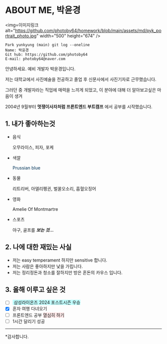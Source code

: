 # ABOUT ME, 박윤경

<img=이미지링크 alt="https://github.com/photoby64/homework/blob/main/assets/md/pyk_portrait_photo.jpg" width="500" height="674" />

```
Park yunkyung (main) git log --oneline
Name: 박윤경
Git hub: https://github.com/photoby64
E-mail: photoby64@naver.com
```

안녕하세요. 예비 개발자 박윤경입니다.

저는 대학교에서 사진예술을 전공하고 졸업 후 신문사에서 사진기자로 근무했습니다.

그러던 중 개발자라는 직업에 매력을 느끼게 되었고, 이 분야에 대해 더 알아보고싶은 마음이 생겨

2004년 9월부터 **멋쟁이사자처럼 프론트엔드 부트캠프** 에서 공부를 시작했습니다.

## 1. 내가 좋아하는것

- 음식

  오무라이스, 피자, 포케

- 색깔

  <span style="color:#003458"> Prussian blue </span>

- 동물

  리트리버, 아델리펭귄, 벌꿀오소리, 흡혈오징어

- 영화

  Amelie Of Montmartre

- 스포츠

  야구, 골프를 **_보는 것..._**

## 2. 나에 대한 재밌는 사실

- 저는 easy temperament 하지만 sensitive 합니다.
- 저는 사람은 좋아하지만 낯을 가립니다.
- 저는 정리정돈과 청소를 잘하지만 방은 혼돈의 카우스 입니다.

## 3. 올해 이루고 싶은 것

- [ ] <span style="background-color:#C0FFFF"> 삼성라이온즈 2024 포스트시즌 우승 </span>
- [x] 혼자 여행 다녀오기
- [ ] 프론트엔드 공부 <span style="background-color:#FFE6E6">열심히 하기 </span>
- [ ] 1시간 달리기 성공

---

\*감사합니다.
